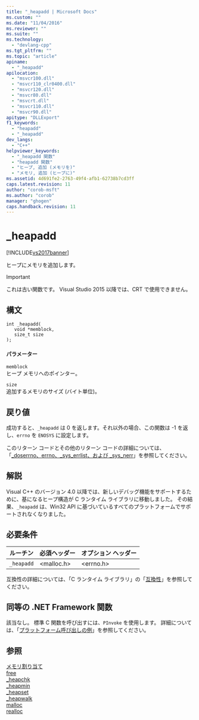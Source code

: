 ```yaml
---
title: "_heapadd | Microsoft Docs"
ms.custom: ""
ms.date: "11/04/2016"
ms.reviewer: ""
ms.suite: ""
ms.technology: 
  - "devlang-cpp"
ms.tgt_pltfrm: ""
ms.topic: "article"
apiname: 
  - "_heapadd"
apilocation: 
  - "msvcr100.dll"
  - "msvcr110_clr0400.dll"
  - "msvcr120.dll"
  - "msvcr80.dll"
  - "msvcrt.dll"
  - "msvcr110.dll"
  - "msvcr90.dll"
apitype: "DLLExport"
f1_keywords: 
  - "heapadd"
  - "_heapadd"
dev_langs: 
  - "C++"
helpviewer_keywords: 
  - "_heapadd 関数"
  - "heapadd 関数"
  - "ヒープ, 追加 (メモリを)"
  - "メモリ, 追加 (ヒープに)"
ms.assetid: 4d691fe2-2763-49f4-afb1-62738b7cd3ff
caps.latest.revision: 11
author: "corob-msft"
ms.author: "corob"
manager: "ghogen"
caps.handback.revision: 11
---
```

# _heapadd
[!INCLUDE[vs2017banner](../assembler/inline/includes/vs2017banner.md)]

ヒープにメモリを追加します。  
  
> [!IMPORTANT]
>  これは古い関数です。 Visual Studio 2015 以降では、CRT で使用できません。  
  
## 構文  
  
```  
int _heapadd(   
   void *memblock,  
   size_t size   
);  
```  
  
#### パラメーター  
 `memblock`  
 ヒープ メモリへのポインター。  
  
 `size`  
 追加するメモリのサイズ \(バイト単位\)。  
  
## 戻り値  
 成功すると、`_heapadd` は 0 を返します。それ以外の場合、この関数は \-1 を返し、`errno` を `ENOSYS` に設定します。  
  
 このリターン コードとその他のリターン コードの詳細については、「[\_doserrno、errno、\_sys\_errlist、および \_sys\_nerr](../Topic/errno,%20_doserrno,%20_sys_errlist,%20and%20_sys_nerr.md)」を参照してください。  
  
## 解説  
 Visual C\+\+ のバージョン 4.0 以降では、新しいデバッグ機能をサポートするために、基になるヒープ構造が C ランタイム ライブラリに移動しました。 その結果、`_heapadd` は、Win32 API に基づいているすべてのプラットフォームでサポートされなくなりました。  
  
## 必要条件  
  
|ルーチン|必須ヘッダー|オプション ヘッダー|  
|----------|------------|----------------|  
|`_heapadd`|\<malloc.h\>|\<errno.h\>|  
  
 互換性の詳細については、「C ランタイム ライブラリ」の「[互換性](../c-runtime-library/compatibility.md)」を参照してください。  
  
## 同等の .NET Framework 関数  
 該当なし。 標準 C 関数を呼び出すには、`PInvoke` を使用します。 詳細については、「[プラットフォーム呼び出しの例](../Topic/Platform%20Invoke%20Examples.md)」を参照してください。  
  
## 参照  
 [メモリ割り当て](../c-runtime-library/memory-allocation.md)   
 [free](../c-runtime-library/reference/free.md)   
 [\_heapchk](../c-runtime-library/reference/heapchk.md)   
 [\_heapmin](../c-runtime-library/reference/heapmin.md)   
 [\_heapset](../c-runtime-library/heapset.md)   
 [\_heapwalk](../Topic/_heapwalk.md)   
 [malloc](../c-runtime-library/reference/malloc.md)   
 [realloc](../c-runtime-library/reference/realloc.md)